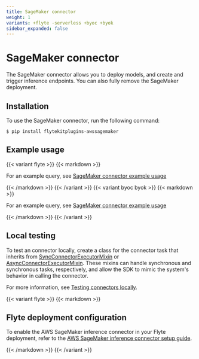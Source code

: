 ```yaml
---
title: SageMaker connector
weight: 1
variants: +flyte -serverless +byoc +byok
sidebar_expanded: false
---
```


# SageMaker connector

The SageMaker connector allows you to deploy models, and create and trigger inference endpoints.
You can also fully remove the SageMaker deployment.

## Installation

To use the SageMaker connector, run the following command:

```shell
$ pip install flytekitplugins-awssagemaker
```

## Example usage

{{< variant flyte >}}
{{< markdown >}}

For an example query, see [SageMaker connector example usage](./sagemaker-inference-connector-example-usage)

{{< /markdown >}}
{{< /variant >}}
{{< variant byoc byok >}}
{{< markdown >}}

For an example query, see [SageMaker connector example usage](./sagemaker-inference-connector-example-usage-union)

{{< /markdown >}}
{{< /variant >}}


## Local testing

To test an connector locally, create a class for the connector task that inherits from
[SyncConnectorExecutorMixin](https://github.com/flyteorg/flytekit/blob/1bc8302bb7a6cf4c7048a7f93627ee25fc6b88c4/flytekit/extend/backend/base_connector.py#L304)
or [AsyncConnectorExecutorMixin](https://github.com/flyteorg/flytekit/blob/1bc8302bb7a6cf4c7048a7f93627ee25fc6b88c4/flytekit/extend/backend/base_connector.py#L354).
These mixins can handle synchronous and synchronous tasks, respectively, and allow the SDK to mimic the system's behavior in calling the connector.

For more information, see [Testing connectors locally](../#testing-your-connector-locally).

{{< variant flyte >}}
{{< markdown >}}

## Flyte deployment configuration

To enable the AWS SageMaker inference connector in your Flyte deployment, refer to the [AWS SageMaker inference connector setup guide](../../../deployment/flyte-connectors/sagemaker-inference).

{{< /markdown >}}
{{< /variant >}}
